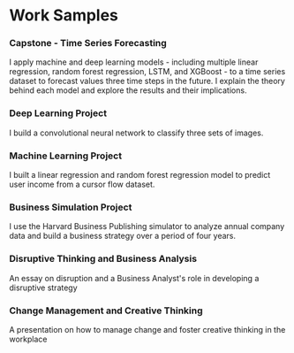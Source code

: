 # Work Samples

### Capstone - Time Series Forecasting ###
I apply machine and deep learning models - including multiple linear regression, random forest regression, LSTM, and XGBoost - to a time series dataset to forecast values three time steps in the future.  I explain the theory behind each model and explore the results and their implications.

### Deep Learning Project ###
I build a convolutional neural network to classify three sets of images.

### Machine Learning Project ###
I built a linear regression and random forest regression model to predict user income from a cursor flow dataset.

### Business Simulation Project ###
I use the Harvard Business Publishing simulator to analyze annual company data and build a business strategy over a period of four years.

### Disruptive Thinking and Business Analysis ###
An essay on disruption and a Business Analyst's role in developing a disruptive strategy

### Change Management and Creative Thinking ###
A presentation on how to manage change and foster creative thinking in the workplace
